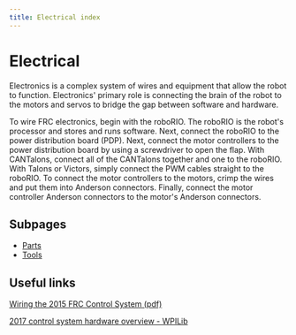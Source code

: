 ```yaml
---
title: Electrical index
---
```

# Electrical

Electronics is a complex system of wires and equipment that allow the robot to function. Electronics' primary role is connecting the brain of the robot to the motors and servos to bridge the gap between software and hardware.

To wire FRC electronics, begin with the roboRIO. The roboRIO is the robot's processor and stores and runs software. Next, connect the roboRIO to the power distribution board (PDP). Next, connect the motor controllers to the power distribution board by using a screwdriver to open the flap. With CANTalons, connect all of the CANTalons together and one to the roboRIO. With Talons or Victors, simply connect the PWM cables straight to the roboRIO. To connect the motor controllers to the motors, crimp the wires and put them into Anderson connectors. Finally, connect the motor controller Anderson connectors to the motor's Anderson connectors.

## Subpages

- [Parts](parts)
- [Tools](tools)

## Useful links
[Wiring the 2015 FRC Control System (pdf)](https://docs.google.com/viewer?a=v&pid=sites&srcid=ZGVmYXVsdGRvbWFpbnxzcGFydGFib3Rzd2lraXxneDo1YjNlNTI5M2JhZTZiN2Fk)

[2017 control system hardware overview - WPILib](http://wpilib.screenstepslive.com/s/4485/m/24166/l/144968-2017-frc-control-system-hardware-overview)
